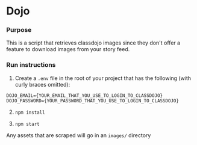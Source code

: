 # Dojo

### Purpose
This is a script that retrieves classdojo images since they don't offer a feature to download images from your story feed.

### Run instructions
1. Create a `.env` file in the root of your project that has the following (with curly braces omitted):
```
DOJO_EMAIL={YOUR_EMAIL_THAT_YOU_USE_TO_LOGIN_TO_CLASSDOJO}
DOJO_PASSWORD={YOUR_PASSWORD_THAT_YOU_USE_TO_LOGIN_TO_CLASSDOJO}
```

2. `npm install`

3. `npm start`

Any assets that are scraped will go in an `images/` directory